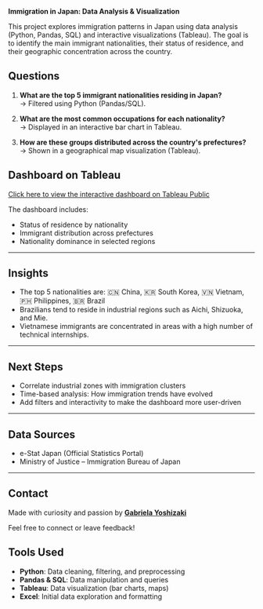 **Immigration in Japan: Data Analysis & Visualization**

This project explores immigration patterns in Japan using data analysis (Python, Pandas, SQL) and interactive visualizations (Tableau). 
The goal is to identify the main immigrant nationalities, their status of residence, and their geographic concentration across the country.

##  Questions

1. **What are the top 5 immigrant nationalities residing in Japan?**  
   → Filtered using Python (Pandas/SQL).

2. **What are the most common occupations for each nationality?**  
   → Displayed in an interactive bar chart in Tableau.

4. **How are these groups distributed across the country's prefectures?**  
   → Shown in a geographical map visualization (Tableau).

## Dashboard on Tableau

  [Click here to view the interactive dashboard on Tableau Public](https://public.tableau.com/app/profile/gabriela.yoshizaki/viz/NationalitiesinJapanbyPrefectureandStatusofResidence/Dashboard1)


The dashboard includes:
- Status of residence by nationality
- Immigrant distribution across prefectures
- Nationality dominance in selected regions

---
## Insights 

- The top 5 nationalities are: 🇨🇳 China, 🇰🇷 South Korea, 🇻🇳 Vietnam, 🇵🇭 Philippines, 🇧🇷 Brazil
- Brazilians tend to reside in industrial regions such as Aichi, Shizuoka, and Mie.
- Vietnamese immigrants are concentrated in areas with a high number of technical internships.

---

## Next Steps

- Correlate industrial zones with immigration clusters
- Time-based analysis: How immigration trends have evolved
- Add filters and interactivity to make the dashboard more user-driven

---

## Data Sources

- e-Stat Japan (Official Statistics Portal)
- Ministry of Justice – Immigration Bureau of Japan

---

## Contact

Made with curiosity and passion by [**Gabriela Yoshizaki**](https://www.linkedin.com/in/gabriela-yoshizaki-052683221/?trk=opento_sprofile_topcard)

Feel free to connect or leave feedback!



## Tools Used

- **Python**: Data cleaning, filtering, and preprocessing
- **Pandas & SQL**: Data manipulation and queries
- **Tableau**: Data visualization (bar charts, maps)
- **Excel**: Initial data exploration and formatting


